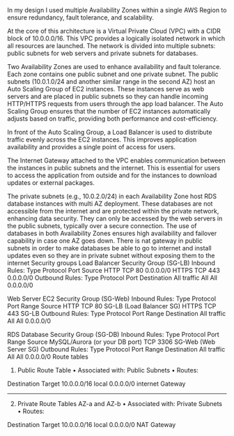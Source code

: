 In my design I used multiple Availability Zones within a single AWS Region to ensure redundancy, fault tolerance, and scalability.

At the core of this architecture is a Virtual Private Cloud (VPC) with a CIDR block of 10.0.0.0/16. This VPC provides a logically isolated network in which all resources are launched. The network is divided into multiple subnets: public subnets for web servers and private subnets for databases.

Two Availability Zones are used to enhance availability and fault tolerance. Each zone contains one public subnet and one private subnet. The public subnets (10.0.1.0/24 and another similar range in the second AZ) host an Auto Scaling Group of EC2 instances. These instances serve as web servers and are placed in public subnets so they can handle incoming HTTP/HTTPS requests from users through the app load balancer. The Auto Scaling Group ensures that the number of EC2 instances automatically adjusts based on traffic, providing both performance and cost-efficiency.

In front of the Auto Scaling Group, a Load Balancer is used to distribute traffic evenly across the EC2 instances. This improves application availability and provides a single point of access for users.

The Internet Gateway attached to the VPC enables communication between the instances in public subnets and the internet. This is essential for users to access the application from outside and for the instances to download updates or external packages.

The private subnets (e.g., 10.0.2.0/24) in each Availability Zone host RDS database instances with multi AZ deployment. These databases are not accessible from the internet and are protected within the private network, enhancing data security. They can only be accessed by the web servers in the public subnets, typically over a secure connection. The use of databases in both Availability Zones ensures high availability and failover capability in case one AZ goes down.
There is nat gateway in public subnets in order to make databases be able to go to internet and install updates even so they are in private subnet without exposing them to the internet
Security groups
Load Balancer Security Group (SG-LB)
Inbound Rules:
Type	Protocol	Port	Source
HTTP	TCP	80	0.0.0.0/0
HTTPS	TCP	443	0.0.0.0/0
Outbound Rules:
Type	Protocol	Port	Destination
All traffic	All	All	0.0.0.0/0

Web Server EC2 Security Group (SG-Web)
Inbound Rules:
Type	Protocol	Port Range	Source
HTTP	TCP	80	SG-LB (Load Balancer SG)
HTTPS	TCP	443	SG-LB
Outbound Rules:
Type	Protocol	Port Range	Destination
All traffic	All	All	0.0.0.0/0

RDS Database Security Group (SG-DB)
Inbound Rules:
Type	Protocol	Port Range	Source
MySQL/Aurora (or your DB port)	TCP	3306	SG-Web (Web Server SG)
Outbound Rules:
Type	Protocol	Port Range	Destination
All traffic	All	All	0.0.0.0/0
Route tables
1. Public Route Table
•	Associated with: Public Subnets
•	Routes:

Destination	Target 
10.0.0.0/16	local
0.0.0.0/0	internet Gateway
________________________________________
2. Private Route Tables AZ-a and AZ-b
•	Associated with: Private Subnets
•	Routes:

 Destination	Target 
10.0.0.0/16	local
0.0.0.0/0	NAT Gateway

